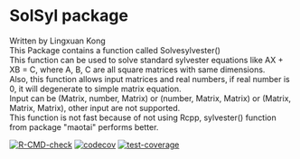 # SolSyl package
Written by Lingxuan Kong  
This Package contains a function called Solvesylvester()  
This function can be used to solve standard sylvester equations like AX + XB = C, where A, B, C are all square matrices with same dimensions.     
Also, this function allows input matrices and real numbers, if real number is 0, it will degenerate to simple matrix equation.  
Input can be (Matrix, number, Matrix) or (number, Matrix, Matrix) or (Matrix, Matrix, Matrix), other input are not supported.  
This function is not fast because of not using Rcpp, sylvester() function from package "maotai" performs better.
 
 <!-- badges: start -->
 [![R-CMD-check](https://github.com/lingxuko/pack/workflows/R-CMD-check/badge.svg)](https://github.com/lingxuko/pack/actions)
 [![codecov](https://codecov.io/gh/lingxuko/pack/branch/main/graph/badge.svg?token=qFk0ArG3mI)](https://codecov.io/gh/lingxuko/pack)
 [![test-coverage](https://github.com/lingxuko/pack/actions/workflows/test-coverage.yaml/badge.svg)](https://github.com/lingxuko/pack/actions/workflows/test-coverage.yaml)
 <!-- badges: end -->
 
 
